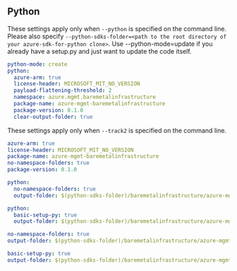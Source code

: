 ## Python

These settings apply only when `--python` is specified on the command line.
Please also specify `--python-sdks-folder=<path to the root directory of your azure-sdk-for-python clone>`.
Use --python-mode=update if you already have a setup.py and just want to update the code itself.

```yaml !$(track2)
python-mode: create
python:
  azure-arm: true
  license-header: MICROSOFT_MIT_NO_VERSION
  payload-flattening-threshold: 2
  namespace: azure.mgmt.baremetalinfrastructure
  package-name: azure-mgmt-baremetalinfrastructure
  package-version: 0.1.0
  clear-output-folder: true
```

These settings apply only when `--track2` is specified on the command line.

``` yaml $(track2)
azure-arm: true
license-header: MICROSOFT_MIT_NO_VERSION
package-name: azure-mgmt-baremetalinfrastructure
no-namespace-folders: true
package-version: 0.1.0
```

``` yaml $(python-mode) == 'update' && !$(track2)
python:
  no-namespace-folders: true
  output-folder: $(python-sdks-folder)/baremetalinfrastructure/azure-mgmt-baremetalinfrastructure/azure/mgmt/baremetalinfrastructure
```

``` yaml $(python-mode) == 'create' && !$(track2)
python:
  basic-setup-py: true
  output-folder: $(python-sdks-folder)/baremetalinfrastructure/azure-mgmt-baremetalinfrastructure
```

``` yaml $(python-mode) == 'update' && $(track2)
no-namespace-folders: true
output-folder: $(python-sdks-folder)/baremetalinfrastructure/azure-mgmt-baremetalinfrastructure/azure/mgmt/baremetalinfrastructure
```

``` yaml $(python-mode) == 'create' && $(track2)
basic-setup-py: true
output-folder: $(python-sdks-folder)/baremetalinfrastructure/azure-mgmt-baremetalinfrastructure
```